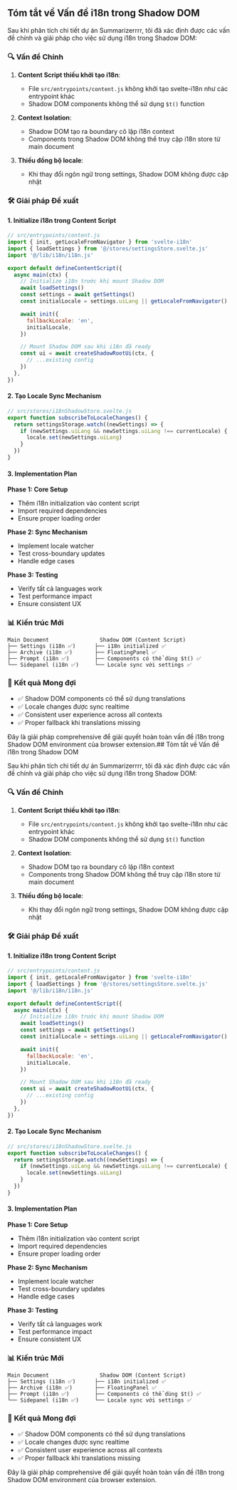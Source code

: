 ## Tóm tắt về Vấn đề i18n trong Shadow DOM

Sau khi phân tích chi tiết dự án Summarizerrrr, tôi đã xác định được các vấn đề chính và giải pháp cho việc sử dụng i18n trong Shadow DOM:

### 🔍 **Vấn đề Chính**

1. **Content Script thiếu khởi tạo i18n**:

   - File `src/entrypoints/content.js` không khởi tạo svelte-i18n như các entrypoint khác
   - Shadow DOM components không thể sử dụng `$t()` function

2. **Context Isolation**:

   - Shadow DOM tạo ra boundary cô lập i18n context
   - Components trong Shadow DOM không thể truy cập i18n store từ main document

3. **Thiếu đồng bộ locale**:
   - Khi thay đổi ngôn ngữ trong settings, Shadow DOM không được cập nhật

### 🛠️ **Giải pháp Đề xuất**

#### **1. Initialize i18n trong Content Script**

```javascript
// src/entrypoints/content.js
import { init, getLocaleFromNavigator } from 'svelte-i18n'
import { loadSettings } from '@/stores/settingsStore.svelte.js'
import '@/lib/i18n/i18n.js'

export default defineContentScript({
  async main(ctx) {
    // Initialize i18n trước khi mount Shadow DOM
    await loadSettings()
    const settings = await getSettings()
    const initialLocale = settings.uiLang || getLocaleFromNavigator()

    await init({
      fallbackLocale: 'en',
      initialLocale,
    })

    // Mount Shadow DOM sau khi i18n đã ready
    const ui = await createShadowRootUi(ctx, {
      // ...existing config
    })
  },
})
```

#### **2. Tạo Locale Sync Mechanism**

```javascript
// src/stores/i18nShadowStore.svelte.js
export function subscribeToLocaleChanges() {
  return settingsStorage.watch((newSettings) => {
    if (newSettings.uiLang && newSettings.uiLang !== currentLocale) {
      locale.set(newSettings.uiLang)
    }
  })
}
```

#### **3. Implementation Plan**

**Phase 1: Core Setup**

- Thêm i18n initialization vào content script
- Import required dependencies
- Ensure proper loading order

**Phase 2: Sync Mechanism**

- Implement locale watcher
- Test cross-boundary updates
- Handle edge cases

**Phase 3: Testing**

- Verify tất cả languages work
- Test performance impact
- Ensure consistent UX

### 📊 **Kiến trúc Mới**

```
Main Document                Shadow DOM (Content Script)
├── Settings (i18n ✅)      ├── i18n initialized ✅
├── Archive (i18n ✅)       ├── FloatingPanel ✅
├── Prompt (i18n ✅)        ├── Components có thể dùng $t() ✅
└── Sidepanel (i18n ✅)     └── Locale sync với settings ✅
```

### 🎯 **Kết quả Mong đợi**

- ✅ Shadow DOM components có thể sử dụng translations
- ✅ Locale changes được sync realtime
- ✅ Consistent user experience across all contexts
- ✅ Proper fallback khi translations missing

Đây là giải pháp comprehensive để giải quyết hoàn toàn vấn đề i18n trong Shadow DOM environment của browser extension.## Tóm tắt về Vấn đề i18n trong Shadow DOM

Sau khi phân tích chi tiết dự án Summarizerrrr, tôi đã xác định được các vấn đề chính và giải pháp cho việc sử dụng i18n trong Shadow DOM:

### 🔍 **Vấn đề Chính**

1. **Content Script thiếu khởi tạo i18n**:

   - File `src/entrypoints/content.js` không khởi tạo svelte-i18n như các entrypoint khác
   - Shadow DOM components không thể sử dụng `$t()` function

2. **Context Isolation**:

   - Shadow DOM tạo ra boundary cô lập i18n context
   - Components trong Shadow DOM không thể truy cập i18n store từ main document

3. **Thiếu đồng bộ locale**:
   - Khi thay đổi ngôn ngữ trong settings, Shadow DOM không được cập nhật

### 🛠️ **Giải pháp Đề xuất**

#### **1. Initialize i18n trong Content Script**

```javascript
// src/entrypoints/content.js
import { init, getLocaleFromNavigator } from 'svelte-i18n'
import { loadSettings } from '@/stores/settingsStore.svelte.js'
import '@/lib/i18n/i18n.js'

export default defineContentScript({
  async main(ctx) {
    // Initialize i18n trước khi mount Shadow DOM
    await loadSettings()
    const settings = await getSettings()
    const initialLocale = settings.uiLang || getLocaleFromNavigator()

    await init({
      fallbackLocale: 'en',
      initialLocale,
    })

    // Mount Shadow DOM sau khi i18n đã ready
    const ui = await createShadowRootUi(ctx, {
      // ...existing config
    })
  },
})
```

#### **2. Tạo Locale Sync Mechanism**

```javascript
// src/stores/i18nShadowStore.svelte.js
export function subscribeToLocaleChanges() {
  return settingsStorage.watch((newSettings) => {
    if (newSettings.uiLang && newSettings.uiLang !== currentLocale) {
      locale.set(newSettings.uiLang)
    }
  })
}
```

#### **3. Implementation Plan**

**Phase 1: Core Setup**

- Thêm i18n initialization vào content script
- Import required dependencies
- Ensure proper loading order

**Phase 2: Sync Mechanism**

- Implement locale watcher
- Test cross-boundary updates
- Handle edge cases

**Phase 3: Testing**

- Verify tất cả languages work
- Test performance impact
- Ensure consistent UX

### 📊 **Kiến trúc Mới**

```
Main Document                Shadow DOM (Content Script)
├── Settings (i18n ✅)      ├── i18n initialized ✅
├── Archive (i18n ✅)       ├── FloatingPanel ✅
├── Prompt (i18n ✅)        ├── Components có thể dùng $t() ✅
└── Sidepanel (i18n ✅)     └── Locale sync với settings ✅
```

### 🎯 **Kết quả Mong đợi**

- ✅ Shadow DOM components có thể sử dụng translations
- ✅ Locale changes được sync realtime
- ✅ Consistent user experience across all contexts
- ✅ Proper fallback khi translations missing

Đây là giải pháp comprehensive để giải quyết hoàn toàn vấn đề i18n trong Shadow DOM environment của browser extension.
